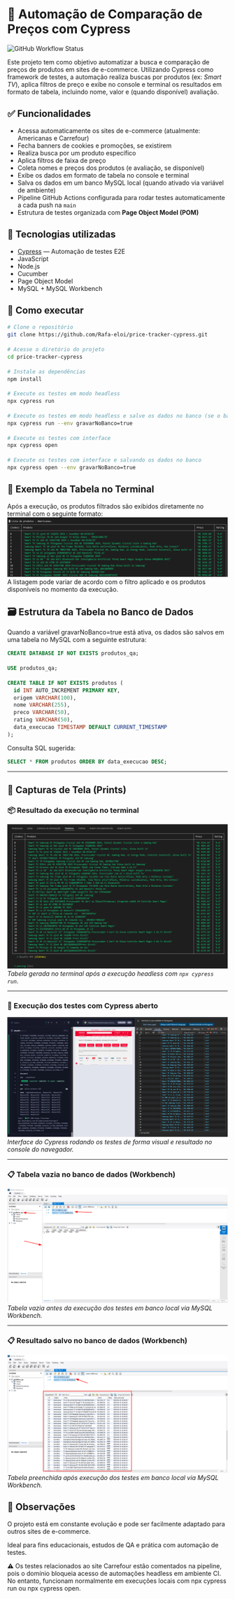 # 🛒 Automação de Comparação de Preços com Cypress

![GitHub Workflow Status](https://github.com/Rafa-eloi/price-tracker-cypress/actions/workflows/cypress.yml/badge.svg)

Este projeto tem como objetivo automatizar a busca e comparação de preços de produtos em sites de e-commerce. Utilizando Cypress como framework de testes, a automação realiza buscas por produtos (ex: *Smart TV*), aplica filtros de preço e exibe no console e terminal os resultados em formato de tabela, incluindo nome, valor e (quando disponível) avaliação.


## ✅ Funcionalidades

- Acessa automaticamente os sites de e-commerce (atualmente: Americanas e Carrefour)
- Fecha banners de cookies e promoções, se existirem
- Realiza busca por um produto específico
- Aplica filtros de faixa de preço
- Coleta nomes e preços dos produtos (e avaliação, se disponível)
- Exibe os dados em formato de tabela no console e terminal
- Salva os dados em um banco MySQL local (quando ativado via variável de ambiente)
- Pipeline GitHub Actions configurada para rodar testes automaticamente a cada push na `main`
- Estrutura de testes organizada com **Page Object Model (POM)**


## 🧰 Tecnologias utilizadas

- [Cypress](https://www.cypress.io/) — Automação de testes E2E
- JavaScript
- Node.js
- Cucumber
- Page Object Model
- MySQL + MySQL Workbench


## 🚀 Como executar

```bash
# Clone o repositório
git clone https://github.com/Rafa-eloi/price-tracker-cypress.git

# Acesse o diretório do projeto
cd price-tracker-cypress

# Instale as dependências
npm install

# Execute os testes em modo headless
npx cypress run

# Execute os testes em modo headless e salve os dados no banco (se o banco estiver configurado localmente)
npx cypress run --env gravarNoBanco=true

# Execute os testes com interface
npx cypress open

# Execute os testes com interface e salvando os dados no banco
npx cypress open --env gravarNoBanco=true

```


## 🧾 Exemplo da Tabela no Terminal
Após a execução, os produtos filtrados são exibidos diretamente no terminal com o seguinte formato:
![Exemplo de saída da tabela no terminal](./assets/exemplo-de-saida-terminal.png)
A listagem pode variar de acordo com o filtro aplicado e os produtos disponíveis no momento da execução.


## 🗃️ Estrutura da Tabela no Banco de Dados
Quando a variável gravarNoBanco=true está ativa, os dados são salvos em uma tabela no MySQL com a seguinte estrutura:
```sql
CREATE DATABASE IF NOT EXISTS produtos_qa;

USE produtos_qa;

CREATE TABLE IF NOT EXISTS produtos (
  id INT AUTO_INCREMENT PRIMARY KEY,
  origem VARCHAR(100),
  nome VARCHAR(255),
  preco VARCHAR(50),
  rating VARCHAR(50),
  data_execucao TIMESTAMP DEFAULT CURRENT_TIMESTAMP
);

```

Consulta SQL sugerida:
```sql
SELECT * FROM produtos ORDER BY data_execucao DESC;

```

---

## 📸 Capturas de Tela (Prints)

### 📦 Resultado da execução no terminal

![Tabela de produtos no terminal](./assets/execucao-terminal.png)
*Tabela gerada no terminal após a execução headless com `npx cypress run`.*

---

### 🧪 Execução dos testes com Cypress aberto

![Execução Cypress com interface](./assets/execucao-navegador.png)
*Interface do Cypress rodando os testes de forma visual e resultado no console do navegador.*

---

### 📋 Tabela vazia no banco de dados (Workbench)

![Tabela vazia no Workbench](./assets/tabela-vazia.png)
*Tabela vazia antes da execução dos testes em banco local via MySQL Workbench.*

---

### 📋 Resultado salvo no banco de dados (Workbench)

![Tabela preenchida no Workbench](./assets/tabela-preenchida.png)
*Tabela preenchida após execução dos testes em banco local via MySQL Workbench.*


## 📌 Observações
O projeto está em constante evolução e pode ser facilmente adaptado para outros sites de e-commerce.

Ideal para fins educacionais, estudos de QA e prática com automação de testes.

⚠️ Os testes relacionados ao site Carrefour estão comentados na pipeline, pois o domínio bloqueia acesso de automações headless em ambiente CI. No entanto, funcionam normalmente em execuções locais com npx cypress run ou npx cypress open.
